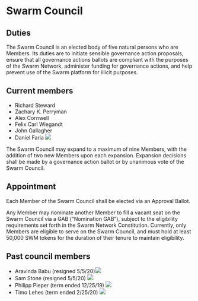 # Swarm Council

## Duties

The Swarm Council is an elected body of five natural persons who are Members. Its duties are to initiate sensible governance action proposals, ensure that all governance actions ballots are compliant with the purposes of the Swarm Network, administer funding for governance actions, and help prevent use of the Swarm platform for illicit purposes.

## Current members

* Richard Steward
* Zachary K. Perryman&#x20;
* Alex Cornwell&#x20;
* Felix Carl Wiegandt
* John Gallagher
* Daniel Faria   [![](https://github.com/swarmfund/swarm-network-www/tree/5b22e05998d5339333c46bf266b09372a0960907/Network-Governance/.gitbook/assets/iconfinder\_square-linkedin\_317725.png)](https://www.linkedin.com/in/alexncornwell)

The Swarm Council may expand to a maximum of nine Members, with the addition of two new Members upon each expansion. Expansion decisions shall be made by a governance action ballot or by unanimous vote of the Swarm Council.

## Appointment

Each Member of the Swarm Council shall be elected via an Approval Ballot.

Any Member may nominate another Member to fill a vacant seat on the Swarm Council via a GAB (“Nomination GAB”), subject to the eligibility requirements set forth in the Swarm Network Constitution. Currently, only Members are eligible to serve on the Swarm Council, and must hold at least 50,000 SWM tokens for the duration of their tenure to maintain eligibility.

## Past council members

* Aravinda Babu (resigned 5/5/20)[![](https://github.com/swarmfund/swarm-network-www/tree/5b22e05998d5339333c46bf266b09372a0960907/Network-Governance/.gitbook/assets/iconfinder\_square-linkedin\_317725.png)](https://www.linkedin.com/in/linuxchip/)
* Sam Stone (resigned 5/5/20) [![](https://github.com/swarmfund/swarm-network-www/tree/5b22e05998d5339333c46bf266b09372a0960907/Network-Governance/.gitbook/assets/iconfinder\_square-linkedin\_317725.png)](https://www.linkedin.com/in/stonysam/)&#x20;
* Philipp Pieper (term ended 12/25/19) [![](https://github.com/swarmfund/swarm-network-www/tree/5b22e05998d5339333c46bf266b09372a0960907/Network-Governance/.gitbook/assets/iconfinder\_square-linkedin\_317725%20\(1\).png)](https://www.linkedin.com/in/philipppieper/)&#x20;
* Timo Lehes (term ended 2/25/20) [![](https://github.com/swarmfund/swarm-network-www/tree/5b22e05998d5339333c46bf266b09372a0960907/Network-Governance/.gitbook/assets/iconfinder\_square-linkedin\_317725%20\(1\).png)](https://www.linkedin.com/in/timolehes/)
